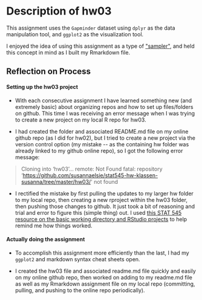 
# Description of hw03

This assignment uses the ```Gapminder``` dataset using ```dplyr``` as the data manipulation tool, and ```ggplot2``` as the visualization tool. 

I enjoyed the idea of using this assignment as a type of <a href="https://en.wikipedia.org/wiki/Sampler_(needlework)">"sampler"</a>, and held this concept in mind as I built my Rmarkdown file.


## Reflection on Process

#### Setting up the hw03 project

* With each consecutive assignment I have learned something new (and extremely basic) about organizing repos and how to set up files/folders on github. This time I was receiving an error message when I was trying to create a new project on my local R repo for hw03.

 * I had created the folder and associated README.md file on my online github repo (as I did for hw02), but I tried to create a new project via the version control option (my mistake -- as the containing hw folder was already linked to my github online repo), so I got the following error message:

>Cloning into ‘hw03’...
>remote: Not Found
>fatal: repository ‘https://github.com/susannaelsie/stat545-hw-klassen-susanna/tree/master/hw03/' not found

 * I rectified the mistake by first pulling the updates to my larger hw folder to my local repo, then creating a new rproject within the hw03 folder, then pushing those changes to github. It just took a bit of reasoning and trial and error to figure this (simple thing) out. I used <a href="http://stat545.com/block002_hello-r-workspace-wd-project.html">this STAT 545 resource on the basic working directory and RStudio projects</a> to help remind me how things worked.


#### Actually doing the assignment

* To accomplish this assignment more efficiently than the last, I had my ```ggplot2``` and markdown syntax cheat sheets open.

* I created the hw03 file and associated readme.md file quickly and easily on my online github repo, then worked on adding to my readme.md file as well as my Rmarkdown assignment file on my local repo (committing, pulling, and pushing to the online repo periodically).

